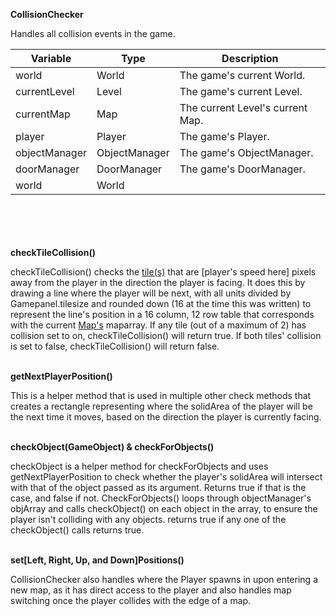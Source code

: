 __CollisionChecker__

Handles all collision events in the game.

| Variable      | Type          | Description                      |
|---------------|---------------|----------------------------------|
| world         | World         | The game's current World.        |
| currentLevel  | Level         | The game's current Level.        |
| currentMap    | Map           | The current Level's current Map. |
| player        | Player        | The game's Player.               |
| objectManager | ObjectManager | The game's ObjectManager.        |
| doorManager   | DoorManager   | The game's DoorManager.          |
| world         | World         |                                  |
\
\
\
\
__checkTileCollision()__

checkTileCollision() checks the [tile(s)](tile.md) that are [player's speed here] pixels away from the player in the direction the player is facing.
It does this by drawing a line where the player will be next, with all units divided by Gamepanel.tilesize and rounded down
(16 at the time this was written) to represent the line's position in a 16 column, 12 row table that corresponds with 
the current [Map's](map.md) maparray. If any tile (out of a maximum of 2) has collision set to on, checkTileCollision() will 
return true. If both tiles' collision is set to false, checkTileCollision() will return false.

\
__getNextPlayerPosition()__

This is a helper method that is used in multiple other check methods that creates a rectangle representing where the solidArea of the player will be
the next time it moves, based on the direction the player is currently facing.

\
__checkObject(GameObject) & checkForObjects()__

checkObject is a helper method for checkForObjects and uses getNextPlayerPosition to check whether 
the player's solidArea will intersect with that of the object passed as its argument. Returns true if
that is the case, and false if not. CheckForObjects() loops through objectManager's objArray and calls
checkObject() on each object in the array, to ensure the player isn't colliding with any objects. 
returns true if any one of the checkObject() calls returns true.

\
__set[Left, Right, Up, and Down]Positions()__

CollisionChecker also handles where the Player spawns in upon entering a new map, as it has direct access to the player
and also handles map switching once the player collides with the edge of a map.

